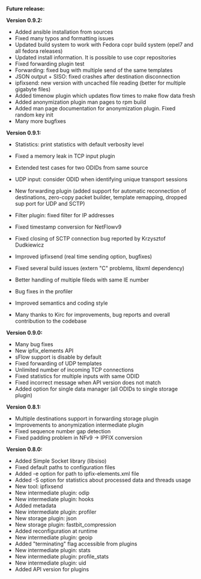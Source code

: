 **Future release:**

**Version 0.9.2:**

* Added ansible installation from sources
* Fixed many typos and formatting issues
* Updated build system to work with Fedora copr build system (epel7 and all fedora releases)
* Updated install information. It is possible to use copr repositories
* Fixed forwarding plugin test
* Forwarding: fixed bug with multiple send of the same templates
* JSON output + SISO: fixed crashes after destination disconnection
* ipfixsend: new version with uncached file reading (better for multiple gigabyte files)
* Added timenow plugin which updates flow times to make flow data fresh
* Added anonymization plugin man pages to rpm build
* Added man page documentation for anonymization plugin. Fixed random key init
* Many more bugfixes

**Version 0.9.1:**

* Statistics: print statistics with default verbosity level
* Fixed a memory leak in TCP input plugin
* Extended test cases for two ODIDs from same source
* UDP input: consider ODID when identifying unique transport sessions
* New forwarding plugin (added support for automatic reconnection of destinations, zero-copy packet builder, template remapping, dropped sup
port for UDP and SCTP)
* Filter plugin: fixed filter for IP addresses
* Fixed timestamp conversion for NetFlowv9
* Fixed closing of SCTP connection bug reported by Krzysztof Dudkiewicz
* Improved ipfixsend (real time sending option, bugfixes)
* Fixed several build issues (extern "C" problems, libxml dependency)
* Better handling of multiple fileds with same IE number
* Bug fixes in the profiler
* Improved semantics and coding style

* Many thanks to Kirc for improvements, bug reports and overall contribution to the codebase

**Version 0.9.0:**

* Many bug fixes
* New ipfix_elements API
* sFlow support is disable by default
* Fixed forwarding of UDP templates
* Unlimited number of incoming TCP connections
* Fixed statistics for multiple inputs with same ODID
* Fixed incorrect message when API version does not match
* Added option for single data manager (all ODIDs to single storage plugin)

**Version 0.8.1:**

*  Multiple destinations support in forwarding storage plugin
*  Improvements to anonymization intermediate plugin
*  Fixed sequence number gap detection
*  Fixed padding problem in NFv9 -> IPFIX conversion

**Version 0.8.0:**

*  Added Simple Socket library (libsiso)
*  Fixed default paths to configuration files
*  Added -e option for path to ipfix-elements.xml file
*  Added -S option for statistics about processed data and threads usage
*  New tool: ipfixsend
*  New intermediate plugin: odip
*  New intermediate plugin: hooks
*  Added metadata
*  New intermediate plugin: profiler
*  New storage plugin: json
*  New storage plugin: fastbit_compression
*  Added reconfiguration at runtime
*  New intermediate plugin: geoip
*  Added "terminating" flag accessible from plugins
*  New intermediate plugin: stats
*  New intermediate plugin: profile_stats
*  New intermediate plugin: uid
*  Added API version for plugins
